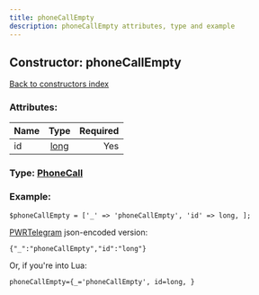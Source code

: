 ```yaml
---
title: phoneCallEmpty
description: phoneCallEmpty attributes, type and example
---
```

## Constructor: phoneCallEmpty  
[Back to constructors index](index.md)



### Attributes:

| Name     |    Type       | Required |
|----------|:-------------:|---------:|
|id|[long](../types/long.md) | Yes|



### Type: [PhoneCall](../types/PhoneCall.md)


### Example:

```
$phoneCallEmpty = ['_' => 'phoneCallEmpty', 'id' => long, ];
```  

[PWRTelegram](https://pwrtelegram.xyz) json-encoded version:

```
{"_":"phoneCallEmpty","id":"long"}
```


Or, if you're into Lua:  


```
phoneCallEmpty={_='phoneCallEmpty', id=long, }

```


